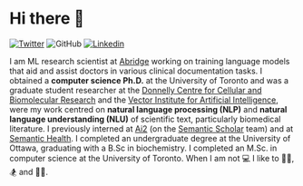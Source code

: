 # Hi there 👋

[![Twitter](https://img.shields.io/twitter/follow/johnmgiorgi?label=Follow)](https://twitter.com/intent/follow?screen_name=johnmgiorgi)
![GitHub](https://img.shields.io/github/followers/johngiorgi?label=Follow&style=social)
[![Linkedin](https://img.shields.io/badge/-johngiorgi-blue?style=flat-square&logo=Linkedin&logoColor=white&link=https://www.linkedin.com/in/john-giorgi/)](https://www.linkedin.com/in/john-giorgi/)

I am ML research scientist at [Abridge](https://www.abridge.com) working on training language models that aid and assist doctors in various clinical documentation tasks. I obtained a __computer science Ph.D.__ at the University of Toronto and was a graduate student researcher at the [Donnelly Centre for Cellular and Biomolecular Research](https://tdccbr.med.utoronto.ca/) and the [Vector Institute for Artificial Intelligence](https://vectorinstitute.ai/), were my work centred on __natural language processing (NLP)__ and __natural language understanding (NLU)__ of scientific text, particularly biomedical literature. I previously interned at [Ai2](https://ai2-web.apps.allenai.org/) (on the [Semantic Scholar](https://www.semanticscholar.org/about) team) and at [Semantic Health](https://www.semantichealth.ai/). I completed an undergraduate degree at the University of Ottawa, graduating with a B.Sc in biochemistry. I completed an M.Sc. in computer science at the University of Toronto. When I am not 💻 I like to 🚵‍♂️, 🏂 and 🏋️‍♂️.

<!--
**JohnGiorgi/johngiorgi** is a ✨ _special_ ✨ repository because its `README.md` (this file) appears on your GitHub profile.

Here are some ideas to get you started:

- 🔭 I’m currently working on ...
- 🌱 I’m currently learning ...
- 👯 I’m looking to collaborate on ...
- 🤔 I’m looking for help with ...
- 💬 Ask me about ...
- 📫 How to reach me: ...
- 😄 Pronouns: ...
- ⚡ Fun fact: ...
-->


